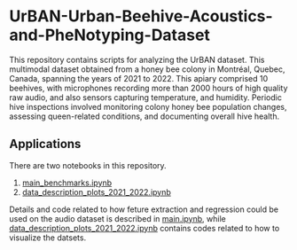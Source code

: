 # UrBAN-Urban-Beehive-Acoustics-and-PheNotyping-Dataset

This repository contains scripts for analyzing the UrBAN dataset. This multimodal dataset obtained from a honey bee colony in Montréal, Quebec, Canada, spanning the years of 2021 to 2022. This apiary comprised 10 beehives, with microphones recording more than 2000 hours of high quality raw audio, and also sensors capturing temperature, and humidity. Periodic hive inspections involved monitoring colony honey bee population changes, assessing queen-related conditions, and documenting overall hive health.

## Applications

There are two notebooks in this repository. 

1. [main_benchmarks.ipynb](code/main_benchmarks.ipynb)
2. [data_description_plots_2021_2022.ipynb](code/data_description_plots_2021_2022.ipynb)


Details and code related to how feture extraction and regression could be used on the audio dataset is described in [main.ipynb](code/main.ipynb), while [data_description_plots_2021_2022.ipynb](code/data_description_plots_2021_2022.ipynb) contains codes related to how to visualize the datsets.
